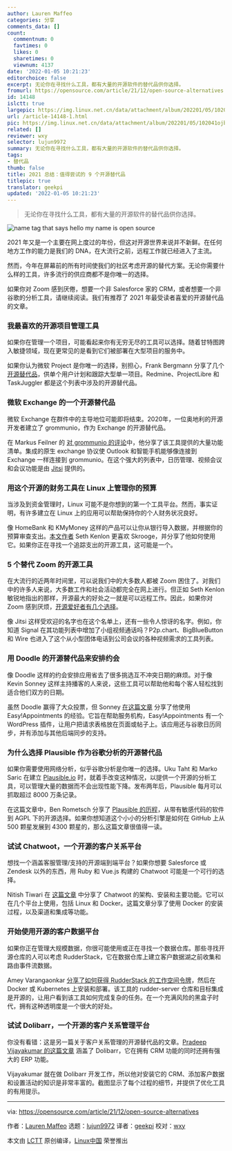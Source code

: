```yaml
---
author: Lauren Maffeo
categories: 分享
comments_data: []
count:
  commentnum: 0
  favtimes: 0
  likes: 0
  sharetimes: 0
  viewnum: 4137
date: '2022-01-05 10:21:23'
editorchoice: false
excerpt: 无论你在寻找什么工具，都有大量的开源软件的替代品供你选择。
fromurl: https://opensource.com/article/21/12/open-source-alternatives
id: 14148
islctt: true
largepic: https://img.linux.net.cn/data/attachment/album/202201/05/102041ojbpppjmgemmummq.jpg
url: /article-14148-1.html
pic: https://img.linux.net.cn/data/attachment/album/202201/05/102041ojbpppjmgemmummq.jpg.thumb.jpg
related: []
reviewer: wxy
selector: lujun9972
summary: 无论你在寻找什么工具，都有大量的开源软件的替代品供你选择。
tags:
- 替代品
thumb: false
title: 2021 总结：值得尝试的 9 个开源替代品
titlepic: true
translator: geekpi
updated: '2022-01-05 10:21:23'
---
```



> 
> 无论你在寻找什么工具，都有大量的开源软件的替代品供你选择。
> 
> 
> 


![](/data/attachment/album/202201/05/102041ojbpppjmgemmummq.jpg "name tag that says hello my name is open source")


2021 年又是一个主要在网上度过的年份，但这对开源世界来说并不新鲜。在任何地方工作的能力是我们的 DNA，在大流行之前，远程工作就已经进入了主流。


然而，今年在屏幕前的所有时间使我们的社区考虑开源的替代方案。无论你需要什么样的工具，许多流行的供应商都不是你唯一的选择。


如果你对 Zoom 感到厌倦，想要一个非 Salesforce 家的 CRM，或者想要一个非谷歌的分析工具，请继续阅读。我们有推荐了 2021 年最受读者喜爱的开源替代品的文章。


### 我最喜欢的开源项目管理工具


如果你在管理一个项目，可能看起来你有无穷无尽的工具可以选择。随着甘特图跨入敏捷领域，现在更常见的是看到它们被部署在大型项目的服务中。


如果你认为微软 Project 是你唯一的选择，别担心，Frank Bergmann 分享了几个 [开源替代品](https://opensource.com/article/21/3/open-source-project-management)，供单个用户计划和跟踪大型单一项目。Redmine、ProjectLibre 和 TaskJuggler 都是这个列表中涉及的开源替代品。


### 微软 Exchange 的一个开源替代品


微软 Exchange 在群件中的主导地位可能即将结束。2020年，一位奥地利的开源开发者建立了 grommunio，作为 Exchange 的开源替代品。


在 Markus Feilner 的 [对 grommunio 的评论](https://opensource.com/article/21/9/open-source-groupware-grommunio)中，他分享了该工具提供的大量功能清单。集成的原生 exchange 协议使 Outlook 和智能手机能够像连接到 Exchange 一样连接到 grommunio。在这个强大的列表中，日历管理、视频会议和会议功能是由 [Jitsi](https://opensource.com/article/20/5/open-source-video-conferencing) 提供的。


### 用这个开源的财务工具在 Linux 上管理你的预算


当涉及到资金管理时，Linux 可能不是你想到的第一个工具平台。然而，事实证明，有许多建立在 Linux 上的应用可以帮助保持你的个人财务状况良好。


像 HomeBank 和 KMyMoney 这样的产品可以让你从银行导入数据，并根据你的预算审查支出。[本文作者](https://opensource.com/article/21/2/linux-skrooge) Seth Kenlon 更喜欢 Skrooge，并分享了他如何使用它。如果你正在寻找一个追踪支出的开源工具，这可能是一个。


### 5 个替代 Zoom 的开源工具


在大流行的近两年时间里，可以说我们中的大多数人都被 Zoom 困住了。对我们中的许多人来说，大多数工作和社会活动都完全在网上进行。但正如 Seth Kenlon 敏锐地指出的那样，开源最大的好处之一就是可以远程工作。因此，如果你对 Zoom 感到厌烦，[开源爱好者有几个选择](https://opensource.com/article/21/9/alternatives-zoom)。


像 Jitsi 这样受欢迎的名字也在这个名单上，还有一些令人惊讶的名字。例如，你知道 Signal 在其功能列表中增加了小组视频通话吗？P2p.chart、BigBlueButton 和 Wire 也进入了这个从小型团体电话到公司会议的各种视频需求的工具列表。


### 用 Doodle 的开源替代品来安排约会


像 Doodle 这样的约会安排应用省去了很多挑选互不冲突日期的麻烦。对于像 Kevin Sonney 这样主持播客的人来说，这些工具可以帮助他和每个客人轻松找到适合他们双方的日期。


虽然 Doodle 赢得了大众投票，但 Sonney [在这篇文章](https://opensource.com/article/21/1/open-source-scheduler) 分享了他使用 Easy!Appointments 的经验。它旨在帮助服务机构，Easy!Appointments 有一个 WordPress 插件，让用户把请求表格放在页面或帖子上。该应用还与谷歌日历同步，并有添加与其他后端同步的支持。


### 为什么选择 Plausible 作为谷歌分析的开源替代品


如果你需要使用网络分析，似乎谷歌分析是你唯一的选择。Uku Taht 和 Marko Saric 在建立 [Plausible.io](http://Plausible.io) 时，就着手改变这种情况，以提供一个开源的分析工具，可以管理大量的数据而不会出现性能下降。发布两年后，Plausible 每月可以抓取超过 8000 万条记录。


在这篇文章中，Ben Rometsch 分享了 [Plausible 的历程](https://opensource.com/article/21/2/plausible)，从带有敏感代码的软件到 AGPL 下的开源选择。如果你想知道这个小小的分析引擎是如何在 GitHub 上从 500 颗星发展到 4300 颗星的，那么这篇文章很值得一读。


### 试试 Chatwoot，一个开源的客户关系平台


想找一个涵盖客服管理/支持的开源端到端平台？如果你想要 Salesforce 或 Zendesk 以外的东西，用 Ruby 和 Vue.js 构建的 Chatwoot 可能是一个可行的选择。


Nitish Tiwari 在 [这篇文章](https://opensource.com/article/21/6/chatwoot) 中分享了 Chatwoot 的架构、安装和主要功能。它可以在几个平台上使用，包括 Linux 和 Docker。这篇文章分享了使用 Docker 的安装过程，以及渠道和集成等功能。


### 开始使用开源的客户数据平台


如果你正在管理大规模数据，你很可能使用或正在寻找一个数据仓库。那些寻找开源仓库的人可以考虑 RudderStack，它在数据仓库上建立客户数据湖之前收集和路由事件流数据。


Amey Varangaonkar [分享了如何获得 RudderStack 的工作空间令牌](https://opensource.com/article/21/3/rudderstack-customer-data-platform)，然后在 Docker 或 Kubernetes 上安装和部署。该工具的 rudder-server 仓库和目标集成是开源的，让用户看到该工具如何完成复杂的任务。在一个充满风险的黑盒子时代，拥有这种透明度是一个很大的好处。


### 试试 Dolibarr，一个开源的客户关系管理平台


你没有看错：这是另一篇关于客户关系管理的开源替代品的文章。[Pradeep Vijayakumar 的这篇文章](https://opensource.com/article/21/7/open-source-dolibarr) 涵盖了 Dolibarr，它在拥有 CRM 功能的同时还拥有强大的 ERP 功能。


Vijayakumar 就在做 Dolibarr 开发工作，所以他对安装它的 CRM、添加客户数据和设置活动的知识是非常丰富的。截图显示了每个过程的细节，并提供了优化工具的有用提示。




---


via: <https://opensource.com/article/21/12/open-source-alternatives>


作者：[Lauren Maffeo](https://opensource.com/users/lmaffeo) 选题：[lujun9972](https://github.com/lujun9972) 译者：[geekpi](https://github.com/geekpi) 校对：[wxy](https://github.com/wxy)


本文由 [LCTT](https://github.com/LCTT/TranslateProject) 原创编译，[Linux中国](https://linux.cn/) 荣誉推出